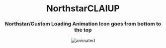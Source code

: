 <h1 align="center">NorthstarCLAIUP</h1>
<h3 align="center">Northstar/Custom Loading Animation Icon goes from bottom to the top</h3>

<p align="center">
  <img src="https://user-images.githubusercontent.com/37307454/178171897-27c645a0-01a8-498f-bbeb-b8077b50abf6.gif" alt="animated" />
</p>




